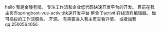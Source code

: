 hello 我是金陵老街。
专注工作流和企业低代码快速开发平台的开发。
目前在我主页有springboot-vue-activiti快速开发平台
整合了activiti在线流程编辑器。
做可插拔的工作流服务。
开源。
有需要进入我主页查看详情。
或者加我qq:2500564056
